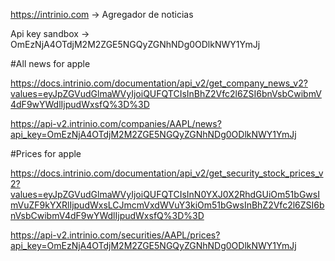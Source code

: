 
https://intrinio.com -> Agregador de noticias


Api key sandbox -> OmEzNjA4OTdjM2M2ZGE5NGQyZGNhNDg0ODlkNWY1YmJj



#All news for apple

https://docs.intrinio.com/documentation/api_v2/get_company_news_v2?values=eyJpZGVudGlmaWVyIjoiQUFQTCIsInBhZ2Vfc2l6ZSI6bnVsbCwibmV4dF9wYWdlIjpudWxsfQ%3D%3D

https://api-v2.intrinio.com/companies/AAPL/news?api_key=OmEzNjA4OTdjM2M2ZGE5NGQyZGNhNDg0ODlkNWY1YmJj


#Prices for apple

https://docs.intrinio.com/documentation/api_v2/get_security_stock_prices_v2?values=eyJpZGVudGlmaWVyIjoiQUFQTCIsInN0YXJ0X2RhdGUiOm51bGwsImVuZF9kYXRlIjpudWxsLCJmcmVxdWVuY3kiOm51bGwsInBhZ2Vfc2l6ZSI6bnVsbCwibmV4dF9wYWdlIjpudWxsfQ%3D%3D

https://api-v2.intrinio.com/securities/AAPL/prices?api_key=OmEzNjA4OTdjM2M2ZGE5NGQyZGNhNDg0ODlkNWY1YmJj



